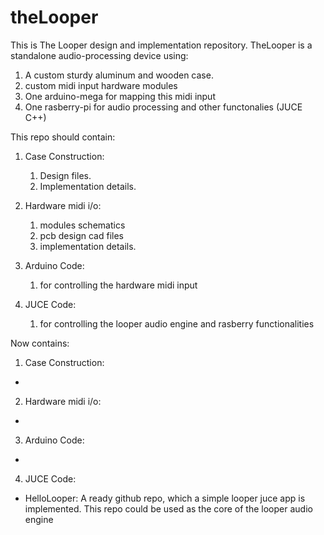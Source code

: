# theLooper
This is The Looper design and implementation repository. TheLooper is a standalone audio-processing device using:

1. A custom sturdy aluminum and wooden case.
2. custom midi input hardware modules  
3. One arduino-mega for mapping this midi input 
4. One rasberry-pi for audio processing and other functonalies (JUCE C++)



This repo should contain:

1. Case Construction: 
	1. Design files.
	2. Implementation details.

2. Hardware midi i/o:  
	1. modules schematics 
	2. pcb design cad files  
	3. implementation details.

3. Arduino Code: 
	1. for controlling the hardware midi input

4. JUCE Code: 
	1. for controlling the looper audio engine and rasberry functionalities


Now contains:

1. Case Construction:
-

2. Hardware midi i/o:  
-

3. Arduino Code: 
-

4. JUCE Code: 
- HelloLooper: A ready github repo, which a simple looper juce app is implemented. This repo could be used as the core of the looper audio engine 

